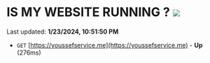 # IS MY WEBSITE RUNNING ? [![](https://img.shields.io/static/v1?label=Sponsor&message=%E2%9D%A4&logo=GitHub&color=%23fe8e86)](https://github.com/sponsors/<username>)

Last updated: **1/23/2024, 10:51:50 PM**

- `GET` [https://youssefservice.me](https://youssefservice.me) - **Up** (276ms)
